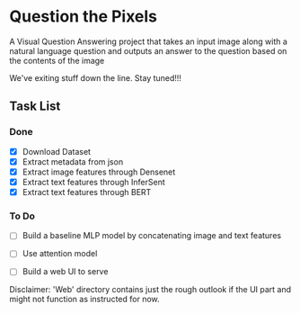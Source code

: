 # Question the Pixels
A Visual Question Answering project that takes an input image along with a natural language question and outputs an answer to the question based on the contents of the image

We've exiting stuff down the line. Stay tuned!!!

## Task List

### Done
- [x] Download Dataset
- [x] Extract metadata from json
- [x] Extract image features through Densenet
- [x] Extract text features through InferSent
- [x] Extract text features through BERT

### To Do
- [ ] Build a baseline MLP model by concatenating image and text features
- [ ] Use attention model
- [ ] Build a web UI to serve


Disclaimer: 'Web' directory contains just the rough outlook if the UI part and might not function as instructed for now.
